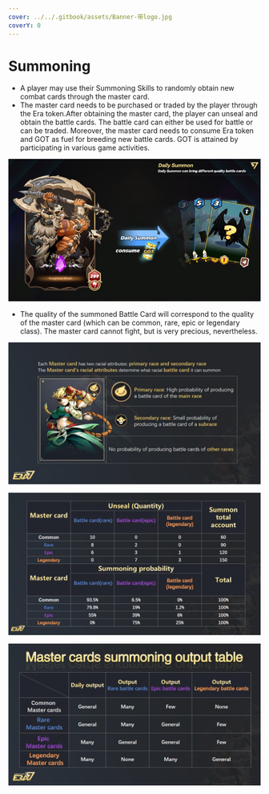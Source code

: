 ```yaml
---
cover: ../../.gitbook/assets/Banner-带logo.jpg
coverY: 0
---
```


# Summoning

* A player may use their Summoning Skills to randomly obtain new combat cards through the master card.&#x20;
* The master card needs to be purchased or traded by the player through the Era token.After obtaining the master card, the player can unseal and obtain the battle cards. The battle card can either be used for battle or can be traded. Moreover, the master card needs to consume Era token and GOT as fuel for breeding new battle cards. GOT is attained by participating in various game activities.

![](<../../.gitbook/assets/image (16).png>)

* The quality of the summoned Battle Card will correspond to the quality of the master card (which can be common, rare, epic or legendary class). The master card cannot fight, but is very precious, nevertheless.

![](../../.gitbook/assets/race-en.jpg)

![](../../.gitbook/assets/英语.jpg)

![](../../.gitbook/assets/产出en.jpg)
